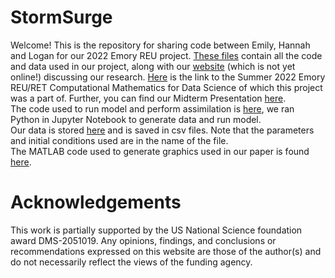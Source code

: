 # StormSurge
Welcome! This is the repository for sharing code between Emily, Hannah and Logan for our 2022 Emory REU project.
[These files](https://github.com/hakuupi/StormSurge) contain all the code and data used in our project, along with our [website](https://github.com/loganpknudsen/emory-reu-ret-website/blob/main/content/projects/2022-storm-surge/index.md) (which is not yet online!) discussing our research. [Here](https://www.math.emory.edu/site/cmds-reuret/summer2022/) is the link to the Summer 2022 Emory REU/RET Computational Mathematics for Data Science of which this project was a part of. Further, you can find our Midterm Presentation [here](https://github.com/hakuupi/StormSurge/blob/main/Mid_Term_Presentation.pdf).<br/>
The code used to run model and perform assimilation is [here](https://github.com/hakuupi/StormSurge/tree/main/Juypter_Notebook_Code), we ran Python in Jupyter Notebook to generate data and run model.<br/>
Our data is stored [here](https://github.com/hakuupi/StormSurge/tree/main/Experiment_Data) and is saved in csv files. Note that the parameters and initial conditions used are in the name of the file. <br/>
The MATLAB code used to generate graphics used in our paper is found [here](https://github.com/hakuupi/StormSurge/tree/main/Matlab_Plot_Code).

# Acknowledgements

This work is partially supported by the US National Science foundation award DMS-2051019. Any opinions, findings, and conclusions or recommendations expressed on this website are those of the author(s) and do not necessarily reflect the views of the funding agency.
